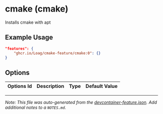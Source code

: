 
# cmake (cmake)

Installs cmake with apt

## Example Usage

```json
"features": {
    "ghcr.io/Loag/cmake-feature/cmake:0": {}
}
```

## Options

| Options Id | Description | Type | Default Value |
|-----|-----|-----|-----|




---

_Note: This file was auto-generated from the [devcontainer-feature.json](https://github.com/Loag/cmake-feature/blob/main/src/cmake/devcontainer-feature.json).  Add additional notes to a `NOTES.md`._
